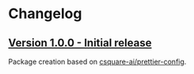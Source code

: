 # Changelog

## [Version 1.0.0 - Initial release](https://github.com/deepsquare-io/prettier-config/releases/tag/1.0.0)

Package creation based on [csquare-ai/prettier-config](https://github.com/csquare-ai/prettier-config).
